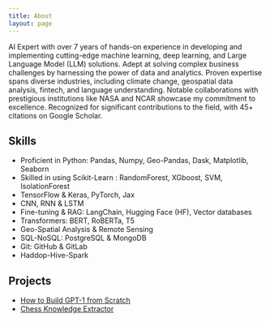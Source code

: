```yaml
---
title: About
layout: page
---
```


<p>AI Expert with over 7 years of hands-on experience in developing and implementing cutting-edge machine learning, deep learning, and Large Language Model (LLM) solutions. Adept at solving complex business challenges by harnessing the power of data and analytics. Proven expertise spans diverse industries, including climate change, geospatial data analysis, fintech, and language understanding. Notable collaborations with prestigious institutions like NASA and NCAR showcase my commitment to excellence. Recognized for significant contributions to the field, with 45+ citations on Google Scholar.</p>


<h2>Skills</h2>

<ul class="skill-list">
	<li>Proficient in Python: Pandas, Numpy, Geo-Pandas, Dask, Matplotlib, Seaborn </li>
	<li>Skilled in using Scikit-Learn : RandomForest, XGboost, SVM, IsolationForest</li>
	<li> TensorFlow & Keras, PyTorch, Jax </li>
	<li>CNN, RNN & LSTM </li>
	<li>Fine-tuning & RAG: LangChain, Hugging Face (HF), Vector databases </li>
	<li> Transformers: BERT, RoBERTa, T5</li>
	<li>Geo-Spatial Analysis & Remote Sensing</li>
	<li>SQL-NoSQL: PostgreSQL & MongoDB</li>
	<li>Git: GitHub & GitLab</li>
	<li>Haddop-Hive-Spark</li>

</ul>

<h2>Projects</h2>

<ul>
	<li><a href="https://github.com/ako1983/GPT_1/">How to Build GPT-1 from Scratch </a></li>
	<li><a href="https://github.com/ako1983/chess_LLM">Chess Knowledge Extractor</a></li>
</ul>
